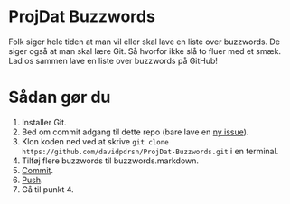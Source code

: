 ProjDat Buzzwords
=================

Folk siger hele tiden at man vil eller skal lave en liste over buzzwords. De siger også at man skal lære Git. Så hvorfor ikke slå to fluer med et smæk. Lad os sammen lave en liste over buzzwords på GitHub!

Sådan gør du
============

1. Installer Git.
2. Bed om commit adgang til dette repo (bare lave en [ny issue](https://github.com/davidpdrsn/ProjDat-Buzzwords/issues/new)).
3. Klon koden ned ved at skrive `git clone https://github.com/davidpdrsn/ProjDat-Buzzwords.git` i en terminal.
4. Tilføj flere buzzwords til buzzwords.markdown.
5. [Commit](http://bit.ly/1qtp7Zd).
6. [Push](http://bit.ly/1qtpe79).
7. Gå til punkt 4.
